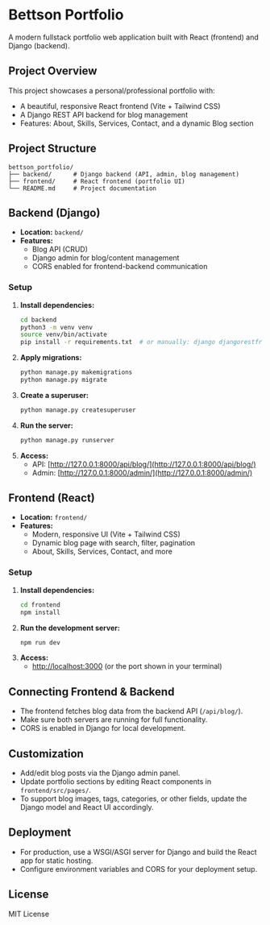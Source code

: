 # Bettson Portfolio

A modern fullstack portfolio web application built with React (frontend) and Django (backend).

## Project Overview

This project showcases a personal/professional portfolio with:
- A beautiful, responsive React frontend (Vite + Tailwind CSS)
- A Django REST API backend for blog management
- Features: About, Skills, Services, Contact, and a dynamic Blog section

## Project Structure

```
bettson_portfolio/
├── backend/      # Django backend (API, admin, blog management)
├── frontend/     # React frontend (portfolio UI)
└── README.md     # Project documentation
```

## Backend (Django)

- **Location:** `backend/`
- **Features:**
  - Blog API (CRUD)
  - Django admin for blog/content management
  - CORS enabled for frontend-backend communication

### Setup
1. **Install dependencies:**
   ```bash
   cd backend
   python3 -m venv venv
   source venv/bin/activate
   pip install -r requirements.txt  # or manually: django djangorestframework django-cors-headers
   ```
2. **Apply migrations:**
   ```bash
   python manage.py makemigrations
   python manage.py migrate
   ```
3. **Create a superuser:**
   ```bash
   python manage.py createsuperuser
   ```
4. **Run the server:**
   ```bash
   python manage.py runserver
   ```
5. **Access:**
   - API: [http://127.0.0.1:8000/api/blog/](http://127.0.0.1:8000/api/blog/)
   - Admin: [http://127.0.0.1:8000/admin/](http://127.0.0.1:8000/admin/)

## Frontend (React)

- **Location:** `frontend/`
- **Features:**
  - Modern, responsive UI (Vite + Tailwind CSS)
  - Dynamic blog page with search, filter, pagination
  - About, Skills, Services, Contact, and more

### Setup
1. **Install dependencies:**
   ```bash
   cd frontend
   npm install
   ```
2. **Run the development server:**
   ```bash
   npm run dev
   ```
3. **Access:**
   - [http://localhost:3000](http://localhost:3000) (or the port shown in your terminal)

## Connecting Frontend & Backend
- The frontend fetches blog data from the backend API (`/api/blog/`).
- Make sure both servers are running for full functionality.
- CORS is enabled in Django for local development.

## Customization
- Add/edit blog posts via the Django admin panel.
- Update portfolio sections by editing React components in `frontend/src/pages/`.
- To support blog images, tags, categories, or other fields, update the Django model and React UI accordingly.

## Deployment
- For production, use a WSGI/ASGI server for Django and build the React app for static hosting.
- Configure environment variables and CORS for your deployment setup.

## License

MIT License 